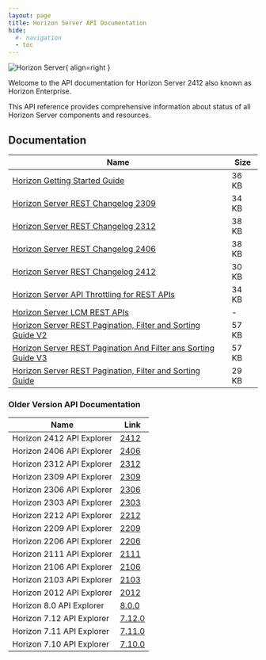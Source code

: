 ```yaml
---
layout: page
title: Horizon Server API Documentation
hide:
  #- navigation
  - toc
---
```

![Horizon Server](../../../assets/logos/Horizon-v-lm.png){ align=right }

Welcome to the API documentation for Horizon Server 2412 also known as Horizon Enterprise.

This API reference provides comprehensive information about status of all Horizon Server components and resources.

## Documentation  

| Name | Size |
|---| --- |
| [Horizon Getting Started Guide](docs/HorizonServerGettingStarted.doc) | 36 KB |
| [Horizon Server REST Changelog 2309](docs/HorizonServerRESTChangelog2309.docx) | 34 KB |
| [Horizon Server REST Changelog 2312](docs/HorizonServerRESTChangelog2312.docx) | 38 KB |
| [Horizon Server REST Changelog 2406](docs/HorizonServerRESTChangelog2406.docx) | 38 KB |
| [Horizon Server REST Changelog 2412](docs/HorizonServerRESTChangelog2412.docx) | 30 KB |
| [Horizon Server API Throttling for REST APIs](docs/HorizonServerAPIThrottlingForRestAPIs.docx)| 34 KB |
| [Horizon Server LCM REST APIs](https://docs.omnissa.com/bundle/Horizon8InstallUpgrade/page/AutomatingUpgradesofConnectionServerWithLCMAPIs.html) | - |
| [Horizon Server REST Pagination, Filter and Sorting Guide V2](docs/HorizonServerRESTPaginationAndFilterGuideV2.doc) | 57 KB |
| [Horizon Server REST Pagination And Filter ans Sorting Guide V3](docs/HorizonServerRESTPaginationAndFilterGuideV3.doc) | 57 KB |
| [Horizon Server REST Pagination, Filter and Sorting Guide](docs/HorizonServerRESTPaginationFilterAndSortingGuide.docx) | 29 KB |

<swagger-ui src="versions/2412/rest-api-swagger-docs.json" />

### Older Version API Documentation

| Name                      | Link                               |
|---------------------------|------------------------------------|
| Horizon 2412 API Explorer | [2412](versions/2412/index.md)     |
| Horizon 2406 API Explorer | [2406](versions/2406/index.md)     |
| Horizon 2312 API Explorer | [2312](versions/2312/index.md)     |
| Horizon 2309 API Explorer | [2309](versions/2309/index.md)     |
| Horizon 2306 API Explorer | [2306](versions/2306/index.md)     |
| Horizon 2303 API Explorer | [2303](versions/2303/index.md)     |
| Horizon 2212 API Explorer | [2212](versions/2212/index.md)     |
| Horizon 2209 API Explorer | [2209](versions/2209/index.md)     |
| Horizon 2206 API Explorer | [2206](versions/2206/index.md)     |
| Horizon 2111 API Explorer | [2111](versions/2111/index.md)     |
| Horizon 2106 API Explorer | [2106](versions/2106/index.md)     |
| Horizon 2103 API Explorer | [2103](versions/2103/index.md)     |
| Horizon 2012 API Explorer | [2012](versions/2012/index.md)     |
| Horizon 8.0 API Explorer  | [8.0.0](versions/8.0.0/index.md)   |
| Horizon 7.12 API Explorer | [7.12.0](versions/7.12.0/index.md) |
| Horizon 7.11 API Explorer | [7.11.0](versions/7.11.0/index.md) |
| Horizon 7.10 API Explorer | [7.10.0](versions/7.10.0/index.md) |
